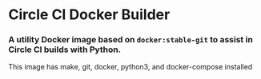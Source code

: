 # Circle CI Docker Builder

### A utility Docker image based on `docker:stable-git` to assist in Circle CI builds with Python.

This image has make, git, docker, python3, and docker-compose installed
